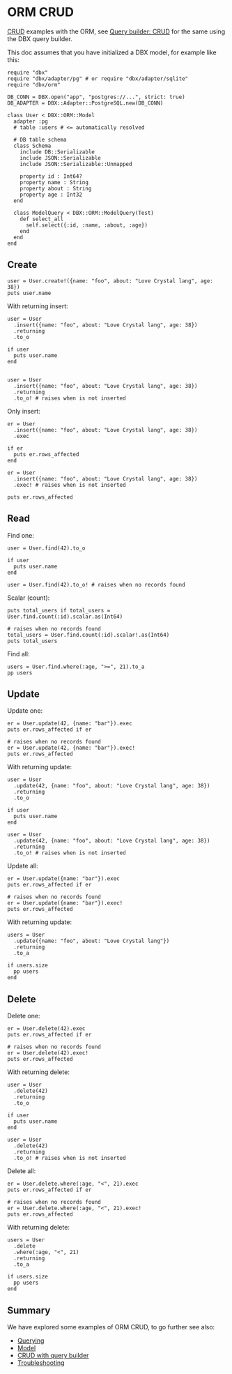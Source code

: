# ORM CRUD

<abbr title="Create Read Update Delete">CRUD</abbr> examples with the ORM,
see [Query builder: CRUD](/guide/crud.md) for the same using the DBX query builder.

This doc assumes that you have initialized a DBX model, for example like this:

```crystal
require "dbx"
require "dbx/adapter/pg" # or require "dbx/adapter/sqlite"
require "dbx/orm"

DB_CONN = DBX.open("app", "postgres://...", strict: true)
DB_ADAPTER = DBX::Adapter::PostgreSQL.new(DB_CONN)

class User < DBX::ORM::Model
  adapter :pg
  # table :users # <= automatically resolved

  # DB table schema
  class Schema
    include DB::Serializable
    include JSON::Serializable
    include JSON::Serializable::Unmapped

    property id : Int64?
    property name : String
    property about : String
    property age : Int32
  end

  class ModelQuery < DBX::ORM::ModelQuery(Test)
    def select_all
      self.select({:id, :name, :about, :age})
    end
  end
end
```

## Create

```crystal
user = User.create!({name: "foo", about: "Love Crystal lang", age: 38})
puts user.name
```

With returning insert:

```crystal
user = User
  .insert({name: "foo", about: "Love Crystal lang", age: 38})
  .returning
  .to_o

if user
  puts user.name
end


user = User
  .insert({name: "foo", about: "Love Crystal lang", age: 38})
  .returning
  .to_o! # raises when is not inserted
```

Only insert:

```crystal
er = User
  .insert({name: "foo", about: "Love Crystal lang", age: 38})
  .exec

if er
  puts er.rows_affected
end

er = User
  .insert({name: "foo", about: "Love Crystal lang", age: 38})
  .exec! # raises when is not inserted

puts er.rows_affected
```

## Read

Find one:

```crystal
user = User.find(42).to_o

if user
  puts user.name
end

user = User.find(42).to_o! # raises when no records found
```

Scalar (count):

```crystal
puts total_users if total_users = User.find.count(:id).scalar.as(Int64)

# raises when no records found
total_users = User.find.count(:id).scalar!.as(Int64)
puts total_users
```

Find all:

```crystal
users = User.find.where(:age, ">=", 21).to_a
pp users
```

## Update

Update one:

```crystal
er = User.update(42, {name: "bar"}).exec
puts er.rows_affected if er

# raises when no records found
er = User.update(42, {name: "bar"}).exec!
puts er.rows_affected
```

With returning update:

```crystal
user = User
  .update(42, {name: "foo", about: "Love Crystal lang", age: 38})
  .returning
  .to_o

if user
  puts user.name
end

user = User
  .update(42, {name: "foo", about: "Love Crystal lang", age: 38})
  .returning
  .to_o! # raises when is not inserted
```

Update all:

```crystal
er = User.update({name: "bar"}).exec
puts er.rows_affected if er

# raises when no records found
er = User.update({name: "bar"}).exec!
puts er.rows_affected
```

With returning update:

```crystal
users = User
  .update({name: "foo", about: "Love Crystal lang"})
  .returning
  .to_a

if users.size
  pp users
end
```

## Delete

Delete one:

```crystal
er = User.delete(42).exec
puts er.rows_affected if er

# raises when no records found
er = User.delete(42).exec!
puts er.rows_affected
```

With returning delete:

```crystal
user = User
  .delete(42)
  .returning
  .to_o

if user
  puts user.name
end

user = User
  .delete(42)
  .returning
  .to_o! # raises when is not inserted
```

Delete all:

```crystal
er = User.delete.where(:age, "<", 21).exec
puts er.rows_affected if er

# raises when no records found
er = User.delete.where(:age, "<", 21).exec!
puts er.rows_affected
```

With returning delete:

```crystal
users = User
  .delete
  .where(:age, "<", 21)
  .returning
  .to_a

if users.size
  pp users
end
```

## Summary

We have explored some examples of ORM CRUD, to go further see also:

* [Querying](/guide/querying.md)
* [Model](/guide/orm/model.md)
* [CRUD with query builder](/guide/crud.md)
* [Troubleshooting](/guide/troubleshooting.md)